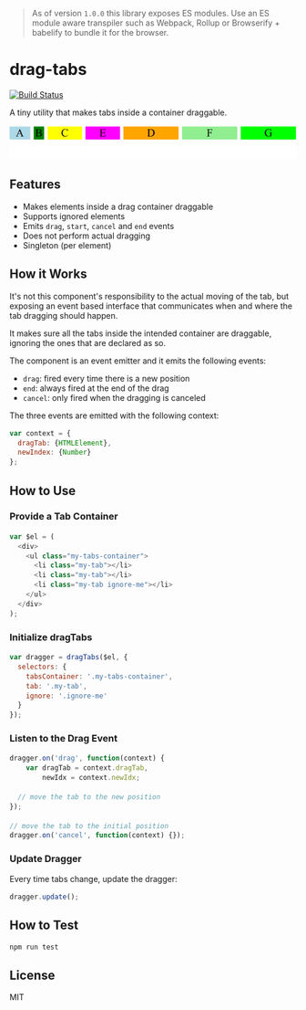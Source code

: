 > As of version `1.0.0` this library exposes ES modules. Use an ES module aware transpiler such as Webpack, Rollup or Browserify + babelify to bundle it for the browser.

# drag-tabs

[![Build Status](https://travis-ci.org/bpmn-io/drag-tabs.svg?branch=master)](https://travis-ci.org/bpmn-io/drag-tabs)

A tiny utility that makes tabs inside a container draggable.

![drag-tabs in action](screencast.gif)


## Features

* Makes elements inside a drag container draggable
* Supports ignored elements
* Emits `drag`, `start`, `cancel` and `end` events
* Does not perform actual dragging
* Singleton (per element)


## How it Works

It's not this component's responsibility to the actual moving of the tab, but exposing an event based
interface that communicates when and where the tab dragging should happen.

It makes sure all the tabs inside the intended container are draggable,
ignoring the ones that are declared as so.

The component is an event emitter and it emits the following events:

- `drag`: fired every time there is a new position
- `end`: always fired at the end of the drag
- `cancel`: only fired when the dragging is canceled

The three events are emitted with the following context:

```js
var context = {
  dragTab: {HTMLElement},
  newIndex: {Number}
};
```


## How to Use

### Provide a Tab Container

```javascript
var $el = (
  <div>
    <ul class="my-tabs-container">
      <li class="my-tab"></li>
      <li class="my-tab"></li>
      <li class="my-tab ignore-me"></li>
    </ul>
  </div>
);
```

### Initialize dragTabs

```javascript
var dragger = dragTabs($el, {
  selectors: {
    tabsContainer: '.my-tabs-container',
    tab: '.my-tab',
    ignore: '.ignore-me'
  }
});
```

### Listen to the Drag Event

```javascript
dragger.on('drag', function(context) {
    var dragTab = context.dragTab,
        newIdx = context.newIdx;

  // move the tab to the new position
});

// move the tab to the initial position
dragger.on('cancel', function(context) {});
```

### Update Dragger

Every time tabs change, update the dragger:

```javascript
dragger.update();
```

## How to Test

```
npm run test
```

## License

MIT

